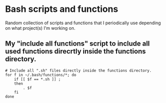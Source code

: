 # Bash scripts and functions

Random collection of scripts and functions that I periodically use depending on what project(s) I'm working on.


## My "include all functions" script to include all used functions direcrtly inside the functions directory.

```
# Include all ".sh" files directly inside the functions directory.
for f in ~/.bash/functions/*; do
    if [[ $f == *.sh ]] ;
    then
        . $f
    fi
done
```
